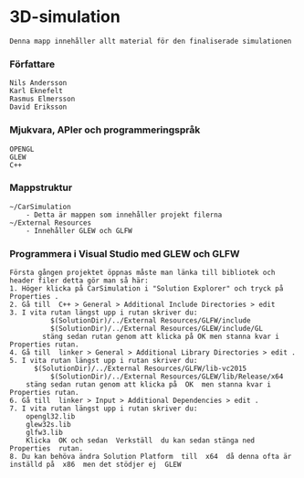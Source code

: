 # 3D-simulation
	Denna mapp innehåller allt material för den finaliserade simulationen

### Författare
	Nils Andersson
	Karl Eknefelt
	Rasmus Elmersson
	David Eriksson
### Mjukvara, APIer och programmeringspråk
	OPENGL
	GLEW
	C++
### Mappstruktur
	~/CarSimulation
		- Detta är mappen som innehåller projekt filerna
	~/External Resources
		- Innehåller GLEW och GLFW
### Programmera i Visual Studio med GLEW och GLFW
	Första gången projektet öppnas måste man länka till bibliotek och header filer detta gör man så här: 
	1. Höger klicka på CarSimulation i "Solution Explorer" och tryck på  Properties . 
	2. Gå till  C++ > General > Additional Include Directories > edit  
	3. I vita rutan längst upp i rutan skriver du:
			  $(SolutionDir)/../External Resources/GLFW/include 
			  $(SolutionDir)/../External Resources/GLEW/include/GL 
			stäng sedan rutan genom att klicka på OK men stanna kvar i Properties rutan.
	4. Gå till  linker > General > Additional Library Directories > edit .
	5. I vita rutan längst upp i rutan skriver du:
		  $(SolutionDir)/../External Resources/GLFW/lib-vc2015 
	    	  $(SolutionDir)/../External Resources/GLEW/lib/Release/x64 
		stäng sedan rutan genom att klicka på  OK  men stanna kvar i Properties rutan.
	6. Gå till  linker > Input > Additional Dependencies > edit .
	7. I vita rutan längst upp i rutan skriver du:
		opengl32.lib
		glew32s.lib
		glfw3.lib
		Klicka  OK och sedan  Verkställ  du kan sedan stänga ned  Properties  rutan.
	8. Du kan behöva ändra Solution Platform  till  x64  då denna ofta är inställd på  x86  men det stödjer ej  GLEW 
